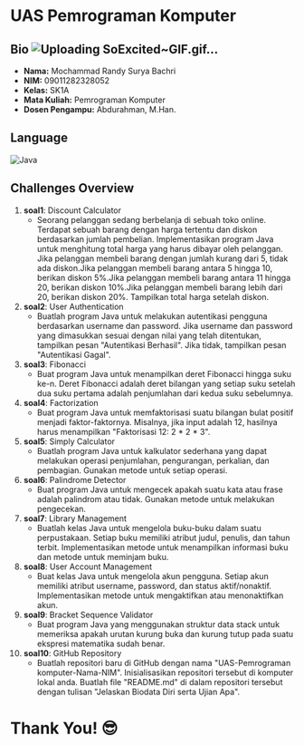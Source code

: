 # UAS Pemrograman Komputer

## Bio ![Uploading SoExcited~GIF.gif…]()

- **Nama:** Mochammad Randy Surya Bachri
- **NIM:** 09011282328052
- **Kelas:** SK1A
- **Mata Kuliah:** Pemrograman Komputer
- **Dosen Pengampu:** Abdurahman, M.Han.

## Language
 ![Java](https://img.shields.io/badge/java-%23ED8B00.svg?style=flat-square&logo=openjdk&logoColor=white)

## Challenges Overview
1. **soal1**: Discount Calculator
   - Seorang pelanggan sedang berbelanja di sebuah toko online. Terdapat sebuah barang dengan harga tertentu dan diskon berdasarkan jumlah pembelian. Implementasikan program Java untuk menghitung total harga yang      harus dibayar oleh pelanggan. Jika pelanggan membeli barang dengan jumlah kurang dari 5, tidak ada diskon.Jika pelanggan membeli barang antara 5 hingga 10, berikan diskon 5%.Jika pelanggan membeli barang          antara 11 hingga 20, berikan diskon 10%.Jika pelanggan membeli barang lebih dari 20, berikan diskon 20%. Tampilkan total harga setelah diskon.
2. **soal2**: User Authentication 
   - Buatlah program Java untuk melakukan autentikasi pengguna berdasarkan username dan password. Jika username dan password yang dimasukkan sesuai dengan nilai yang telah ditentukan, tampilkan pesan "Autentikasi      Berhasil". Jika tidak, tampilkan pesan "Autentikasi Gagal".
3. **soal3**: Fibonacci 
   - Buat program Java untuk menampilkan deret Fibonacci hingga suku ke-n. Deret Fibonacci adalah deret bilangan yang setiap suku setelah dua suku pertama adalah penjumlahan dari kedua suku sebelumnya.
4. **soal4**: Factorization 
   - Buat program Java untuk memfaktorisasi suatu bilangan bulat positif menjadi faktor-faktornya. Misalnya, jika input adalah 12, hasilnya harus menampilkan "Faktorisasi 12: 2 * 2 * 3".
5. **soal5**: Simply Calculator
   - Buatlah program Java untuk kalkulator sederhana yang dapat melakukan operasi penjumlahan, pengurangan, perkalian, dan pembagian. Gunakan metode untuk setiap operasi.
6. **soal6**: Palindrome Detector
   - Buat program Java untuk mengecek apakah suatu kata atau frase adalah palindrom atau tidak. Gunakan metode untuk melakukan pengecekan.
7. **soal7**: Library Management 
   - Buatlah kelas Java untuk mengelola buku-buku dalam suatu perpustakaan. Setiap buku memiliki atribut judul, penulis, dan tahun terbit. Implementasikan metode untuk menampilkan informasi buku dan metode untuk       meminjam buku.
8. **soal8**: User Account Management 
   - Buat kelas Java untuk mengelola akun pengguna. Setiap akun memiliki atribut username, password, dan status aktif/nonaktif. Implementasikan metode untuk mengaktifkan atau menonaktifkan akun.
9. **soal9**: Bracket Sequence Validator
   - Buat program Java yang menggunakan struktur data stack untuk memeriksa apakah urutan kurung buka dan kurung tutup pada suatu ekspresi matematika sudah benar.
10. **soal10**: GitHub Repository
    - Buatlah repositori baru di GitHub dengan nama "UAS-Pemrograman komputer-Nama-NIM". Inisialisasikan repositori tersebut di komputer lokal anda. Buatlah file "README.md" di dalam repositori tersebut dengan          tulisan "Jelaskan Biodata Diri serta Ujian Apa".
      
# Thank You! 😎
 
